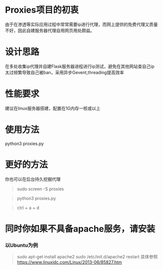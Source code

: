 # Proxies项目的初衷 
由于在渗透等实际应用过程中常常需要ip进行代理，而网上提供的免费代理又质量不好，因此自建服务器代理自用网页用处颇益。

# 设计思路
在多处收集ip代理并自建Flask服务器进程进行ip测试，避免在其他网站查自己ip太过频繁导致自己被ban，采用异步Gevent,threading提高效率

# 性能要求
建议在linux服务器搭建，配置在1G内存一核或以上

# 使用方法
python3 proxies.py

# 更好的方法
你也可以在后台持久挖掘代理  
> sudo screen -S proxies  

> python3 proxies.py  

> ctrl + a + d  

# 同时你如果不具备apache服务，请安装
### 以Ubuntu为例
> sudo apt-get install apache2
> sudo /etc/init.d/apache2 restart
具体参照 https://www.linuxidc.com/Linux/2013-06/85827.htm
